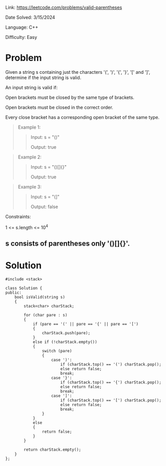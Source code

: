 Link: https://leetcode.com/problems/valid-parentheses

Date Solved: 3/15/2024

Language: C++

Difficulty: Easy

# Problem

Given a string s containing just the characters '(', ')', '{', '}', '[' and ']', determine if the input string is valid.

An input string is valid if:

Open brackets must be closed by the same type of brackets.

Open brackets must be closed in the correct order.

Every close bracket has a corresponding open bracket of the same type.
 
>Example 1:
>
>>Input: s = "()"
>>
>>Output: true

>Example 2:
>
>>Input: s = "()[]{}"
>>
>>Output: true

>Example 3:
>
>>Input: s = "(]"
>>
>>Output: false
 
Constraints:

1 <= s.length <= 10<sup>4</sup>

s consists of parentheses only '()[]{}'.
---

# Solution

```
#include <stack>

class Solution {
public:
    bool isValid(string s) 
    {
        stack<char> charStack;

        for (char pare : s)
        {
            if (pare == '(' || pare == '{' || pare == '[')
            {
                charStack.push(pare);
            }
            else if (!charStack.empty())
            {
                switch (pare)
                {
                    case ')':
                        if (charStack.top() == '(') charStack.pop();
                        else return false;
                        break;
                    case '}':
                        if (charStack.top() == '{') charStack.pop();
                        else return false;
                        break;
                    case ']':
                        if (charStack.top() == '[') charStack.pop();
                        else return false;
                        break;
                }
            }
            else
            {
                return false;
            }
        }

        return charStack.empty();
    }
};
```
